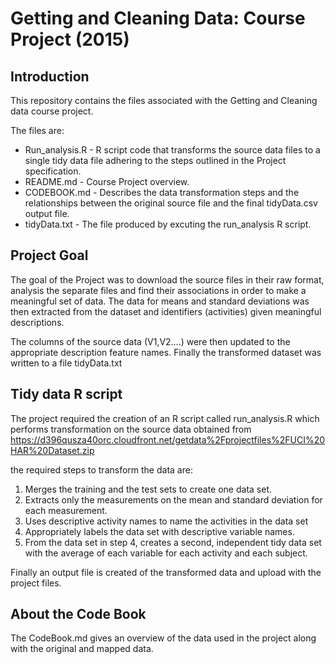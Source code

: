 
# Getting and Cleaning Data: Course Project (2015)
## Introduction
This repository contains the files associated with the Getting and Cleaning data course project.  

The files are:

- Run_analysis.R - R script code that transforms the source data files to a single tidy data file adhering to the steps outlined in the Project specification.
- README.md - Course Project overview.
- CODEBOOK.md - Describes the data transformation steps and the relationships between the original source file and the final tidyData.csv output file.
- tidyData.txt - The file produced by excuting the run_analysis R script.

## Project Goal
The goal of the Project was to download the source files in their raw format, analysis the separate files and find their associations in order to make a meaningful set of data.  The data for means and standard deviations was then extracted from the dataset and identifiers (activities) given meaningful descriptions.   

The columns of the source data (V1,V2….) were then updated to the appropriate description feature names.  Finally the transformed dataset was written to a file tidyData.txt

## Tidy data R script
The project required the creation of an R script called run_analysis.R which performs transformation on the source data obtained from
<https://d396qusza40orc.cloudfront.net/getdata%2Fprojectfiles%2FUCI%20HAR%20Dataset.zip> 

the required steps to transform the data are:
1.	Merges the training and the test sets to create one data set.
2.	Extracts only the measurements on the mean and standard deviation for each measurement. 
3.	Uses descriptive activity names to name the activities in the data set
4.	Appropriately labels the data set with descriptive variable names. 
5.	From the data set in step 4, creates a second, independent tidy data set with the average of each variable for each activity and each subject.

Finally an output file is created of the transformed data and upload with the project files.

## About the Code Book
The CodeBook.md gives an overview of the data used in the project along with the original and mapped data.


